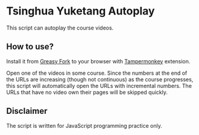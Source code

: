 # Tsinghua Yuketang Autoplay

This script can autoplay the course videos.

## How to use?

Install it from [Greasy Fork](https://greasyfork.org/zh-CN/scripts/422349-tsinghua-yuketang-autoplay) to your browser with [Tampermonkey](https://www.tampermonkey.net/) extension.

Open one of the videos in some course. Since the numbers at the end of the URLs are increasing (though not continuous) as the course progresses, this script will automatically open the URLs with incremental numbers. The URLs that have no video own their pages will be skipped quickly.

## Disclaimer

The script is written for JavaScript programming practice only.
